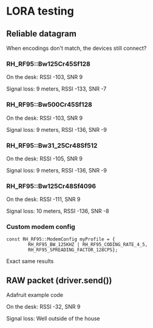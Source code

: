 # LORA testing
## Reliable datagram

When encodings don't match, the devices still connect?

### RH_RF95::Bw125Cr45Sf128
On the desk: RSSI -103, SNR 9

Signal loss: 9 meters, RSSI -133, SNR -7

### RH_RF95::Bw500Cr45Sf128
On the desk: RSSI -103, SNR 9

Signal loss: 9 meters, RSSI -136, SNR -9

### RH_RF95::Bw31_25Cr48Sf512
On the desk: RSSI -105, SNR 9

Signal loss: 9 meters, RSSI -136, SNR -9

### RH_RF95::Bw125Cr48Sf4096
On the desk: RSSI -111, SNR 9

Signal loss: 10 meters, RSSI -136, SNR -8

### Custom modem config
```
const RH_RF95::ModemConfig myProfile = {
        RH_RF95_BW_125KHZ | RH_RF95_CODING_RATE_4_5,
        RH_RF95_SPREADING_FACTOR_128CPS};
```
Exact same results

## RAW packet (driver.send())
Adafruit example code

On the desk: RSSI -32, SNR 9

Signal loss: Well outside of the house

